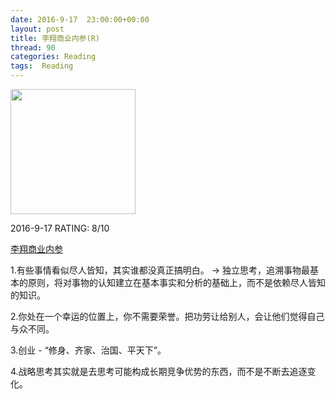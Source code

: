 ```yaml
---
date: 2016-9-17	 23:00:00+00:00
layout: post
title: 李翔商业内参(R)
thread: 90
categories: Reading
tags:  Reading
---
```


<img src="http://b.hiphotos.baidu.com/baike/w%3D268%3Bg%3D0/sign=68a58913b851f819f125044ce28f2dd0/ae51f3deb48f8c54c559ca1732292df5e0fe7f7b.jpg" width="200" />

2016-9-17 RATING: 8/10

[李翔商业内参]()

1.有些事情看似尽人皆知，其实谁都没真正搞明白。 -> 独立思考，追溯事物最基本的原则，将对事物的认知建立在基本事实和分析的基础上，而不是依赖尽人皆知的知识。

2.你处在一个幸运的位置上，你不需要荣誉。把功劳让给别人，会让他们觉得自己与众不同。

3.创业 - “修身、齐家、治国、平天下”。

4.战略思考其实就是去思考可能构成长期竞争优势的东西，而不是不断去追逐变化。
